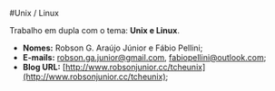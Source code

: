 #Unix / Linux

Trabalho em dupla com o tema: __Unix e Linux__.

* __Nomes:__ Robson G. Araújo Júnior e Fábio Pellini;
* __E-mails:__ robson.ga.junior@gmail.com, fabiopellini@outlook.com;
* __Blog URL:__ [http://www.robsonjunior.cc/tcheunix](http://www.robsonjunior.cc/tcheunix);